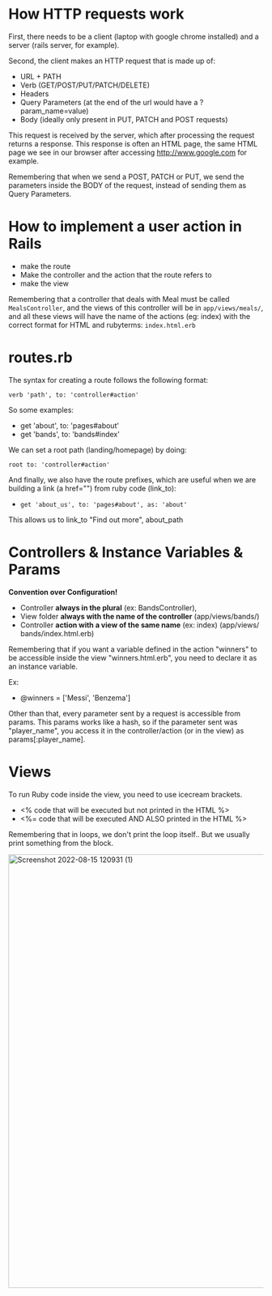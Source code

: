 # How HTTP requests work

First, there needs to be a client (laptop with google chrome installed) and a server (rails server, for example).

Second, the client makes an HTTP request that is made up of:

- URL + PATH
- Verb (GET/POST/PUT/PATCH/DELETE)
- Headers
- Query Parameters (at the end of the url would have a ?param_name=value)
- Body (ideally only present in PUT, PATCH and POST requests)

This request is received by the server, which after processing the request returns a response. This response is often an HTML page, the same HTML page we see in our browser after accessing http://www.google.com for example.

Remembering that when we send a POST, PATCH or PUT, we send the parameters inside the BODY of the request, instead of sending them as Query Parameters.


# How to implement a user action in Rails

- make the route
- Make the controller and the action that the route refers to
- make the view

Remembering that a controller that deals with Meal must be called `MealsController`, and the views of this controller will be in `app/views/meals/`, and all these views will have the name of the actions (eg: index) with the correct format for HTML and ruby ​​terms: `index.html.erb`


# routes.rb

The syntax for creating a route follows the following format:

`verb 'path', to: 'controller#action'`

So some examples:

- get 'about', to: 'pages#about'
- get 'bands', to: 'bands#index'

We can set a root path (landing/homepage) by doing:

`root to: 'controller#action'`

And finally, we also have the route prefixes, which are useful when we are building a link (a href="") from ruby ​​code (link_to):

- `get 'about_us', to: 'pages#about', as: 'about'`

This allows us to link_to "Find out more", about_path


# Controllers & Instance Variables & Params

**Convention over Configuration!**

- Controller **always in the plural** (ex: BandsController),
- View folder **always with the name of the controller** (app/views/bands/)
- Controller **action with a view of the same name** (ex: index) (app/views/ bands/index.html.erb)

Remembering that if you want a variable defined in the action "winners" to be accessible inside the view "winners.html.erb", you need to declare it as an instance variable.

Ex:

- @winners = ['Messi', 'Benzema']

Other than that, every parameter sent by a request is accessible from params. This params works like a hash, so if the parameter sent was "player_name", you access it in the controller/action (or in the view) as params[:player_name].


# Views

To run Ruby code inside the view, you need to use icecream brackets.

- <% code that will be executed but not printed in the HTML %>
- <%= code that will be executed AND ALSO printed in the HTML %>

Remembering that in loops, we don't print the loop itself.. But we usually print something from the block.


<img width="857" alt="Screenshot 2022-08-15 120931 (1)" src="https://user-images.githubusercontent.com/80218755/205759377-bc4bb4c4-6d68-4d6e-ab0d-09107acf6b7a.png">

